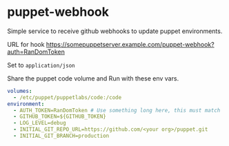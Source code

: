 # puppet-webhook
Simple service to receive github webhooks to update puppet environments.

URL for hook https://somepuppetserver.example.com/puppet-webhook?auth=RanDomToken

Set to `application/json`

Share the puppet code volume and Run with these env vars.

```yaml
volumes:
  - /etc/puppet/puppetlabs/code:/code
environment:
  - AUTH_TOKEN=RanDomToken # Use something long here, this must match 'auth=' query string
  - GITHUB_TOKEN=${GITHUB_TOKEN}
  - LOG_LEVEL=debug
  - INITIAL_GIT_REPO_URL=https://github.com/<your org>/puppet.git
  - INITIAL_GIT_BRANCH=production
```

